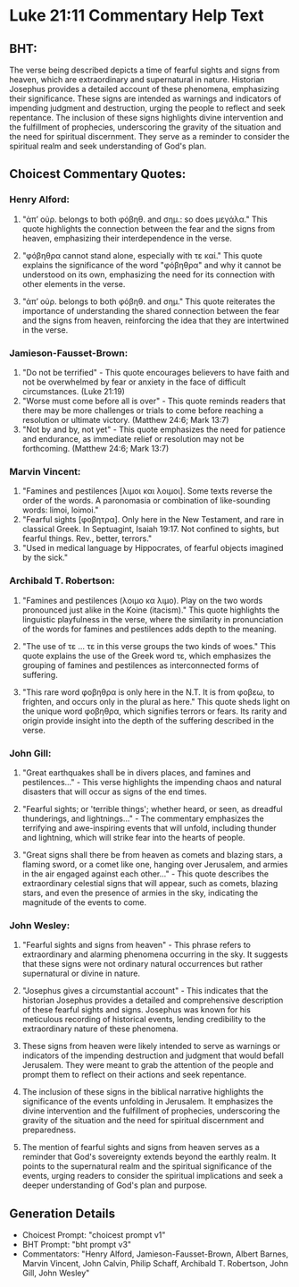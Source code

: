 # Luke 21:11 Commentary Help Text

## BHT:
The verse being described depicts a time of fearful sights and signs from heaven, which are extraordinary and supernatural in nature. Historian Josephus provides a detailed account of these phenomena, emphasizing their significance. These signs are intended as warnings and indicators of impending judgment and destruction, urging the people to reflect and seek repentance. The inclusion of these signs highlights divine intervention and the fulfillment of prophecies, underscoring the gravity of the situation and the need for spiritual discernment. They serve as a reminder to consider the spiritual realm and seek understanding of God's plan.

## Choicest Commentary Quotes:
### Henry Alford:
1. "ἀπʼ οὐρ. belongs to both φόβηθ. and σημ.: so does μεγάλα." This quote highlights the connection between the fear and the signs from heaven, emphasizing their interdependence in the verse.

2. "φόβηθρα cannot stand alone, especially with τε καί." This quote explains the significance of the word "φόβηθρα" and why it cannot be understood on its own, emphasizing the need for its connection with other elements in the verse.

3. "ἀπʼ οὐρ. belongs to both φόβηθ. and σημ." This quote reiterates the importance of understanding the shared connection between the fear and the signs from heaven, reinforcing the idea that they are intertwined in the verse.

### Jamieson-Fausset-Brown:
1. "Do not be terrified" - This quote encourages believers to have faith and not be overwhelmed by fear or anxiety in the face of difficult circumstances. (Luke 21:19)
2. "Worse must come before all is over" - This quote reminds readers that there may be more challenges or trials to come before reaching a resolution or ultimate victory. (Matthew 24:6; Mark 13:7)
3. "Not by and by, not yet" - This quote emphasizes the need for patience and endurance, as immediate relief or resolution may not be forthcoming. (Matthew 24:6; Mark 13:7)

### Marvin Vincent:
1. "Famines and pestilences [λιμοι και λοιμοι]. Some texts reverse the order of the words. A paronomasia or combination of like-sounding words: limoi, loimoi." 
2. "Fearful sights [φοβητρα]. Only here in the New Testament, and rare in classical Greek. In Septuagint, Isaiah 19:17. Not confined to sights, but fearful things. Rev., better, terrors." 
3. "Used in medical language by Hippocrates, of fearful objects imagined by the sick."

### Archibald T. Robertson:
1. "Famines and pestilences (λοιμο κα λιμο). Play on the two words pronounced just alike in the Koine (itacism)." This quote highlights the linguistic playfulness in the verse, where the similarity in pronunciation of the words for famines and pestilences adds depth to the meaning.

2. "The use of τε ... τε in this verse groups the two kinds of woes." This quote explains the use of the Greek word τε, which emphasizes the grouping of famines and pestilences as interconnected forms of suffering.

3. "This rare word φοβηθρα is only here in the N.T. It is from φοβεω, to frighten, and occurs only in the plural as here." This quote sheds light on the unique word φοβηθρα, which signifies terrors or fears. Its rarity and origin provide insight into the depth of the suffering described in the verse.

### John Gill:
1. "Great earthquakes shall be in divers places, and famines and pestilences..." - This verse highlights the impending chaos and natural disasters that will occur as signs of the end times.

2. "Fearful sights; or 'terrible things'; whether heard, or seen, as dreadful thunderings, and lightnings..." - The commentary emphasizes the terrifying and awe-inspiring events that will unfold, including thunder and lightning, which will strike fear into the hearts of people.

3. "Great signs shall there be from heaven as comets and blazing stars, a flaming sword, or a comet like one, hanging over Jerusalem, and armies in the air engaged against each other..." - This quote describes the extraordinary celestial signs that will appear, such as comets, blazing stars, and even the presence of armies in the sky, indicating the magnitude of the events to come.

### John Wesley:
1. "Fearful sights and signs from heaven" - This phrase refers to extraordinary and alarming phenomena occurring in the sky. It suggests that these signs were not ordinary natural occurrences but rather supernatural or divine in nature.

2. "Josephus gives a circumstantial account" - This indicates that the historian Josephus provides a detailed and comprehensive description of these fearful sights and signs. Josephus was known for his meticulous recording of historical events, lending credibility to the extraordinary nature of these phenomena.

3. These signs from heaven were likely intended to serve as warnings or indicators of the impending destruction and judgment that would befall Jerusalem. They were meant to grab the attention of the people and prompt them to reflect on their actions and seek repentance.

4. The inclusion of these signs in the biblical narrative highlights the significance of the events unfolding in Jerusalem. It emphasizes the divine intervention and the fulfillment of prophecies, underscoring the gravity of the situation and the need for spiritual discernment and preparedness.

5. The mention of fearful sights and signs from heaven serves as a reminder that God's sovereignty extends beyond the earthly realm. It points to the supernatural realm and the spiritual significance of the events, urging readers to consider the spiritual implications and seek a deeper understanding of God's plan and purpose.


## Generation Details
- Choicest Prompt: "choicest prompt v1"
- BHT Prompt: "bht prompt v3"
- Commentators: "Henry Alford, Jamieson-Fausset-Brown, Albert Barnes, Marvin Vincent, John Calvin, Philip Schaff, Archibald T. Robertson, John Gill, John Wesley"
